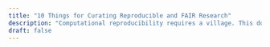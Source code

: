 ```yaml
---
title: "10 Things for Curating Reproducible and FAIR Research"
description: "Computational reproducibility requires a village. This document is primarily for data curators and information professionals who are charged with verifying that a computation can be executed and can reproduce prespecified results. Secondarily, it is for researchers, publishers, editors, reviewers, and others who have a stake in creating, using, sharing, publishing, or preserving reproducible research."
draft: false
---
```

